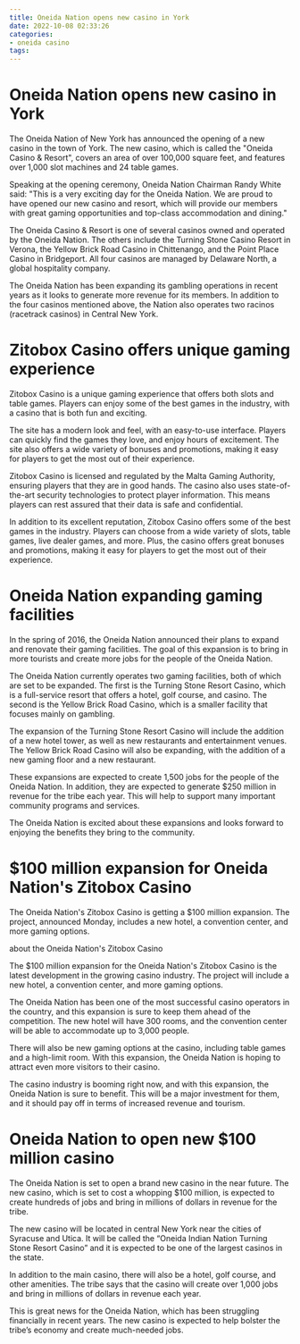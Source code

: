 ```yaml
---
title: Oneida Nation opens new casino in York
date: 2022-10-08 02:33:26
categories:
- oneida casino
tags:
---
```



#  Oneida Nation opens new casino in York

The Oneida Nation of New York has announced the opening of a new casino in the town of York. The new casino, which is called the "Oneida Casino & Resort", covers an area of over 100,000 square feet, and features over 1,000 slot machines and 24 table games.

Speaking at the opening ceremony, Oneida Nation Chairman Randy White said: "This is a very exciting day for the Oneida Nation. We are proud to have opened our new casino and resort, which will provide our members with great gaming opportunities and top-class accommodation and dining."

The Oneida Casino & Resort is one of several casinos owned and operated by the Oneida Nation. The others include the Turning Stone Casino Resort in Verona, the Yellow Brick Road Casino in Chittenango, and the Point Place Casino in Bridgeport. All four casinos are managed by Delaware North, a global hospitality company.

The Oneida Nation has been expanding its gambling operations in recent years as it looks to generate more revenue for its members. In addition to the four casinos mentioned above, the Nation also operates two racinos (racetrack casinos) in Central New York.

#  Zitobox Casino offers unique gaming experience

Zitobox Casino is a unique gaming experience that offers both slots and table games. Players can enjoy some of the best games in the industry, with a casino that is both fun and exciting.

The site has a modern look and feel, with an easy-to-use interface. Players can quickly find the games they love, and enjoy hours of excitement. The site also offers a wide variety of bonuses and promotions, making it easy for players to get the most out of their experience.

Zitobox Casino is licensed and regulated by the Malta Gaming Authority, ensuring players that they are in good hands. The casino also uses state-of-the-art security technologies to protect player information. This means players can rest assured that their data is safe and confidential.

In addition to its excellent reputation, Zitobox Casino offers some of the best games in the industry. Players can choose from a wide variety of slots, table games, live dealer games, and more. Plus, the casino offers great bonuses and promotions, making it easy for players to get the most out of their experience.

#  Oneida Nation expanding gaming facilities

In the spring of 2016, the Oneida Nation announced their plans to expand and renovate their gaming facilities. The goal of this expansion is to bring in more tourists and create more jobs for the people of the Oneida Nation. 

The Oneida Nation currently operates two gaming facilities, both of which are set to be expanded. The first is the Turning Stone Resort Casino, which is a full-service resort that offers a hotel, golf course, and casino. The second is the Yellow Brick Road Casino, which is a smaller facility that focuses mainly on gambling. 

The expansion of the Turning Stone Resort Casino will include the addition of a new hotel tower, as well as new restaurants and entertainment venues. The Yellow Brick Road Casino will also be expanding, with the addition of a new gaming floor and a new restaurant. 

These expansions are expected to create 1,500 jobs for the people of the Oneida Nation. In addition, they are expected to generate $250 million in revenue for the tribe each year. This will help to support many important community programs and services. 

The Oneida Nation is excited about these expansions and looks forward to enjoying the benefits they bring to the community.

#  $100 million expansion for Oneida Nation's Zitobox Casino

The Oneida Nation's Zitobox Casino is getting a $100 million expansion. The project, announced Monday, includes a new hotel, a convention center, and more gaming options.

 about the Oneida Nation's Zitobox Casino

The $100 million expansion for the Oneida Nation's Zitobox Casino is the latest development in the growing casino industry. The project will include a new hotel, a convention center, and more gaming options.

The Oneida Nation has been one of the most successful casino operators in the country, and this expansion is sure to keep them ahead of the competition. The new hotel will have 300 rooms, and the convention center will be able to accommodate up to 3,000 people.

There will also be new gaming options at the casino, including table games and a high-limit room. With this expansion, the Oneida Nation is hoping to attract even more visitors to their casino.

The casino industry is booming right now, and with this expansion, the Oneida Nation is sure to benefit. This will be a major investment for them, and it should pay off in terms of increased revenue and tourism.

#  Oneida Nation to open new $100 million casino

The Oneida Nation is set to open a brand new casino in the near future. The new casino, which is set to cost a whopping $100 million, is expected to create hundreds of jobs and bring in millions of dollars in revenue for the tribe.

The new casino will be located in central New York near the cities of Syracuse and Utica. It will be called the “Oneida Indian Nation Turning Stone Resort Casino” and it is expected to be one of the largest casinos in the state.

In addition to the main casino, there will also be a hotel, golf course, and other amenities. The tribe says that the casino will create over 1,000 jobs and bring in millions of dollars in revenue each year.

This is great news for the Oneida Nation, which has been struggling financially in recent years. The new casino is expected to help bolster the tribe’s economy and create much-needed jobs.